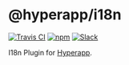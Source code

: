 #  @hyperapp/i18n

[![Travis CI](https://img.shields.io/travis/hyperapp/i18n/master.svg)](https://travis-ci.org/hyperapp/i18n) [![npm](https://img.shields.io/npm/v/@hyperapp/i18n.svg)](https://www.npmjs.org/package/@hyperapp/i18n) [![Slack](https://hyperappjs.herokuapp.com/badge.svg)](https://hyperappjs.herokuapp.com "Join us")

I18n Plugin for [Hyperapp](https://github.com/hyperapp/hyperapp).
